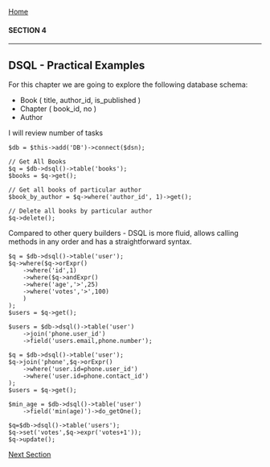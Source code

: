 [Home](../readme.md "Home")

#### SECTION 4
----
## DSQL - Practical Examples

For this chapter we are going to explore the following database schema:

* Book ( title, author_id, is_published )
* Chapter ( book_id, no )
* Author

I will review number of tasks

    $db = $this->add('DB')->connect($dsn);

    // Get All Books
    $q = $db->dsql()->table('books');
    $books = $q->get();

    // Get all books of particular author
    $book_by_author = $q->where('author_id', 1)->get();
    
    // Delete all books by particular author
    $q->delete();

Compared to other query builders - DSQL is more fluid, allows calling methods in any order and has a straightforward syntax.

    $q = $db->dsql()->table('user');
    $q->where($q->orExpr()
        ->where('id',1)
        ->where($q->andExpr()
        ->where('age','>',25)
        ->where('votes','>',100)
        )
    );
    $users = $q->get();

    $users = $db->dsql()->table('user')
        ->join('phone.user_id')
        ->field('users.email,phone.number');
        
    $q = $db->dsql()->table('user');
    $q->join('phone',$q->orExpr()
        ->where('user.id=phone.user_id')
        ->where('user.id=phone.contact_id')
    );
    $users = $q->get();

    $min_age = $db->dsql()->table('user')
        ->field('min(age)')->do_getOne();

    $q=$db->dsql()->table('users');
    $q->set('votes',$q->expr('votes+1'));
    $q->update();

[Next Section](section5.md "Next Section")